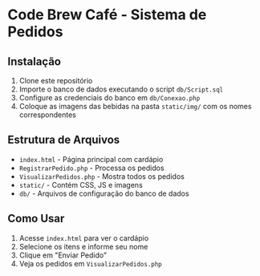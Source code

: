 # Code Brew Café - Sistema de Pedidos

## Instalação

1. Clone este repositório
2. Importe o banco de dados executando o script `db/Script.sql`
3. Configure as credenciais do banco em `db/Conexao.php`
4. Coloque as imagens das bebidas na pasta `static/img/` com os nomes correspondentes

## Estrutura de Arquivos

- `index.html` - Página principal com cardápio
- `RegistrarPedido.php` - Processa os pedidos
- `VisualizarPedidos.php` - Mostra todos os pedidos
- `static/` - Contém CSS, JS e imagens
- `db/` - Arquivos de configuração do banco de dados

## Como Usar

1. Acesse `index.html` para ver o cardápio
2. Selecione os itens e informe seu nome
3. Clique em "Enviar Pedido"
4. Veja os pedidos em `VisualizarPedidos.php`